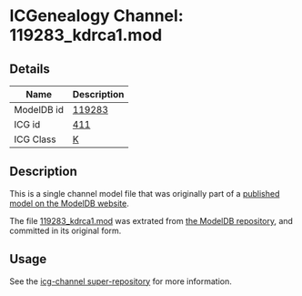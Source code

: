 # ICGenealogy Channel: 119283\_kdrca1.mod

## Details

Name | Description
---- | -----------
ModelDB id | [119283](http://senselab.med.yale.edu/ModelDB/ShowModel.cshtml?model=119283)
ICG id | [411](http://icg.neurotheory.ox.ac.uk/channels/1/411)
ICG Class | [K](http://icg.neurotheory.ox.ac.uk/channels/1)

## Description

This is a single channel model file that was originally part of a [published model on the ModelDB website](http://senselab.med.yale.edu/mModelDB/ShowModel.cshtml?model=119283).

The file [119283\_kdrca1.mod](119283_kdrca1.mod) was extrated from [the ModelDB repository](http://senselab.med.yale.edu/ModelDB/ShowModel.cshtml?model=119283), and committed in its original form.

## Usage

See the [icg-channel super-repository](https://github.com/icgenealogy/icg-channels) for more information.
